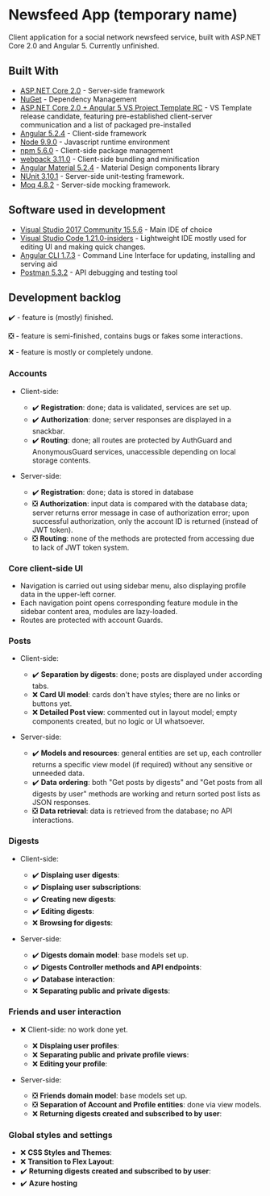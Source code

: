 # Newsfeed App (temporary name)
Client application for a social network newsfeed service, built with ASP.NET Core 2.0 and Angular 5. Currently unfinished.

## Built With
* [ASP.NET Core 2.0](https://github.com/aspnet/Home) - Server-side framework
* [NuGet](https://www.nuget.org/) - Dependency Management
* [ASP.NET Core 2.0 + Angular 5 VS Project Template RC](https://docs.microsoft.com/en-us/aspnet/core/spa/angular?tabs=visual-studio) - VS Template release candidate, featuring pre-established client-server communication and a list of packaged pre-installed
* [Angular 5.2.4](https://angular.io/) - Client-side framework
* [Node 9.9.0](https://nodejs.org/) - Javascript runtime environment
* [npm 5.6.0](https://angular.io/) - Client-side package management
* [webpack 3.11.0](https://webpack.js.org/) - Client-side bundling and minification
* [Angular Material 5.2.4](https://material.angular.io/) - Material Design components library
* [NUnit 3.10.1](https://nunit.org/) - Server-side unit-testing framework.
* [Moq 4.8.2](https://github.com/moq/moq4/) - Server-side mocking framework.

## Software used in development
* [Visual Studio 2017 Community 15.5.6](https://www.visualstudio.com/ru/downloads/) - Main IDE of choice
* [Visual Studio Code 1.21.0-insiders](https://code.visualstudio.com/) - Lightweight IDE mostly used for editing UI and making quick changes.
* [Angular CLI 1.7.3](https://cli.angular.io/) - Command Line Interface for updating, installing and serving aid
* [Postman 5.3.2](https://www.getpostman.com/) - API debugging and testing tool

## Development backlog
:heavy_check_mark: - feature is (mostly) finished.

:negative_squared_cross_mark: - feature is semi-finished, contains bugs or fakes some interactions.

:x: - feature is mostly or completely undone.

### Accounts
* Client-side: 
  *  :heavy_check_mark: **Registration**: done; data is validated, services are set up.
  *  :heavy_check_mark: **Authorization**: done; server responses are displayed in a snackbar.
  *  :heavy_check_mark: **Routing**: done; all routes are protected by AuthGuard and AnonymousGuard services, unaccessible depending on local storage contents.
  
* Server-side: 
  *   :heavy_check_mark: **Registration**: done; data is stored in database
  *   :negative_squared_cross_mark: **Authorization**: input data is compared with the database data; server returns error message in case of authorization error; upon successful authorization, only the account ID is returned (instead of JWT token).
  *   :negative_squared_cross_mark: **Routing**: none of the methods are protected from accessing due to lack of JWT token system.
  
  
### Core client-side UI
* Navigation is carried out using sidebar menu, also displaying profile data in the upper-left corner.
* Each navigation point opens corresponding feature module in the sidebar content area, modules are lazy-loaded. 
* Routes are protected with account Guards.


### Posts
* Client-side: 
  *  :heavy_check_mark: **Separation by digests**: done; posts are displayed under according tabs.
  *  :x: **Card UI model**: cards don't have styles; there are no links or buttons yet.
  *  :x: **Detailed Post view**: commented out in layout model; empty components created, but no logic or UI whatsoever.
  
* Server-side: 
  *  :heavy_check_mark: **Models and resources**: general entities are set up, each controller returns a specific view model (if required) without any sensitive or unneeded data.
  *  :heavy_check_mark: **Data ordering**: both "Get posts by digests" and "Get posts from all digests by user" methods are working and return sorted post lists as JSON responses.
  *  :negative_squared_cross_mark: **Data retrieval**: data is retrieved from the database; no API interactions.
  
  
###  Digests
* Client-side:
  *  :heavy_check_mark: **Displaing user digests**:
  *  :heavy_check_mark: **Displaing user subscriptions**:
  *  :heavy_check_mark: **Creating new digests**: 
  *  :heavy_check_mark: **Editing digests**:
  *  :x: **Browsing for digests**:
  
* Server-side: 
  *  :heavy_check_mark: **Digests domain model**: base models set up.
  *  :heavy_check_mark: **Digests Controller methods and API endpoints**:
  *  :heavy_check_mark: **Database interaction**:
  *  :x: **Separating public and private digests**:
  
  
###  Friends and user interaction
* :x: Client-side: no work done yet. 
  *  :x: **Displaing user profiles**:
  *  :x: **Separating public and private profile views**: 
  *  :x: **Editing your profile**:
  
* Server-side:
  *  :negative_squared_cross_mark: **Friends domain model**: base models set up.
  *  :negative_squared_cross_mark: **Separation of Account and Profile entities**: done via view models.
  *  :x: **Returning digests created and subscribed to by user**:
  
###  Global styles and settings 
*  :x: **CSS Styles and Themes**:
*  :x: **Transition to Flex Layout**: 
*  :heavy_check_mark: **Returning digests created and subscribed to by user**:
*  :heavy_check_mark: **Azure hosting**


